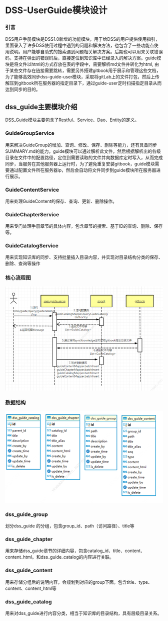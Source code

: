 # DSS-UserGuide模块设计

### 引言

DSS用户手册模块是DSS1.0新增的功能模块，用于给DSS的用户提供使用指引，里面录入了许多DSS使用过程中遇到的问题和解决方法，也包含了一些功能点使用说明。用户能够自助式的搜索遇到问题相关解决方案。后期也可以用来关联错误码，支持在弹出的错误码后，直接定位到知识库中已经录入的解决方案。guide模块是将文件以html的方式存放在表的字段中，需要解析md文件并转化为html, 由于某些文件存在链接需要跳转，需要另外搭建gitbook用于展示和管理这些文档，为了能够高效同步dss-guide-user模块，采取将gitLab上的文件打包，然后上传解压到gitbook所在服务器的指定目录下，通过guide-user定时扫描指定目录从而达到同步的目的。

## dss_guide主要模块介绍

DSS_Guide模块主要包含了Restful、Service、Dao、Entity的定义。

### GuideGroupService

用来解决GuideGroup的增加、查询、修改、保存、删除等能力，还有具备同步SUMMARY.md的能力。guide模块可以通过解析此文件，然后根据解析出的各级目录在文件中的配置路径，定位到需要读取的文件并向数据库定时写入，从而完成同步，当服务在其他服务器上运行时，为了避免重复安装gitbook，guide模块需要通过配置文件所在服务器ip，然后会自动将文件同步到guide模块所在服务器进行展示。

### GuideContentService

用来处理GuideContent的保存、查询、更新、删除操作。

### GuideChapterService

用来专门处理手册章节的具体内容，包含章节的搜索、基于ID的查询、删除、保存等。

### GuideCatalogService

用来实现知识库的同步、支持批量插入目录内容，并实现对目录结构分类的保存、删除、查询等操作


### 核心流程图

![](images/核心流程图.png)


### 数据结构

![](images/数据结构.png)

### dss_guide_group

划分dss_guide 的分组，包含group_id、path（访问路径）、title等

### dss_guide_chapter

用来存储dss_guide章节的详细内容，包含catalog_id、title、content、content_html。和dss_guide_catalog的内容进行关联。

### dss_guide_content

用来存储分组后的说明内容，会规划到对应的group下面。包含title、type、content、content_html等

### dss_guide_catalog

用来对dss_guide进行内容分类，相当于知识库的目录结构，具有层级目录关系。
